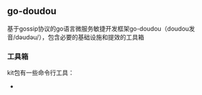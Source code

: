## go-doudou

基于gossip协议的go语言微服务敏捷开发框架go-doudou（doudou发音/dəudəu/），包含必要的基础设施和提效的工具箱



### 工具箱

kit包有一些命令行工具：

- 







